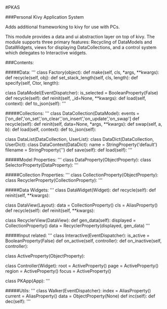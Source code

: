 #PKAS

###Personal Kivy Application System


Adds additional frameworking to kivy for use with PCs.

This module provides a data and ui abstraction layer on top of kivy.
The module supports three primary features: Recycling of DataModels and
DataWidgets, views for displaying DataCollections, and a control system
which delegates to Interactive widgets.

###Contents:


#####Data:
'''
class Factory(object):
    def make(self, cls, *args, **kwargs):
    def recycle(self, obj):
    def set_stack_length(self, cls, length):
    def specify(self, Ctor, length):

class DataModel(EventDispatcher):
    is_selected = BooleanProperty(False)
    def recycle(self):
    def reinit(self, _id=None, **kwargs):
    def load(self, context):
    def to_json(self):
'''

#####Collections:
'''
class DataCollection(DataModel):
    events = ['on_del','on_set','on_clear','on_insert','on_update','on_swap']
    def recycle(self):
    def reinit(self, data=None, *args, **kwargs):
    def swap(self, a, b):
    def load(self, context):
    def to_json(self):

class DataList(DataCollection, UserList):
class DataDict(DataCollection, UserDict):
class DataContext(DataDict):
    name = StringProperty('default')
    filename = StringProperty('')
    def save(self):
    def load(self):
'''

#####Model Properties:
'''
class DataProperty(ObjectProperty):
class SelectorProperty(DataProperty):
'''

#####Collection Properties:
'''
class CollectionProperty(ObjectProperty):
class RecyclerProperty(CollectionProperty):
'''

#####Data Widgets:
'''
class DataWidget(Widget):
    def recycle(self):
    def reinit(self, **kwargs):

class DataView(Layout):
    data = CollectionProperty()
    cls = AliasProperty()
    def recycle(self):
    def reinit(self, **kwargs):

class RecyclerView(DataView):
    def gen_data(self):
    displayed = CollectionProperty()
    data = RecyclerProperty(displayed, gen_data)
'''

#####Input related:
'''
class Interactive(EventDispatcher):
    is_active = BooleanProperty(False)
    def on_active(self, controller):
    def on_inactive(self, controller):

class ActiveProperty(ObjectProperty):

class Controller(Widget):
    root = ActiveProperty()
    page = ActiveProperty()
    region = ActiveProperty()
    focus = ActiveProperty()

class PKApp(App):
'''

#####Utils:
'''
class Walker(EventDispatcher):
    index = AliasProperty()
    current = AliasProperty()
    data = ObjectProperty(None)
    def inc(self):
    def dec(self):
'''

